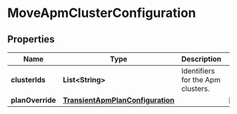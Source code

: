# MoveApmClusterConfiguration

## Properties
Name | Type | Description | Notes
------------ | ------------- | ------------- | -------------
**clusterIds** | **List&lt;String&gt;** | Identifiers for the Apm clusters. | 
**planOverride** | [**TransientApmPlanConfiguration**](TransientApmPlanConfiguration.md) |  |  [optional]
